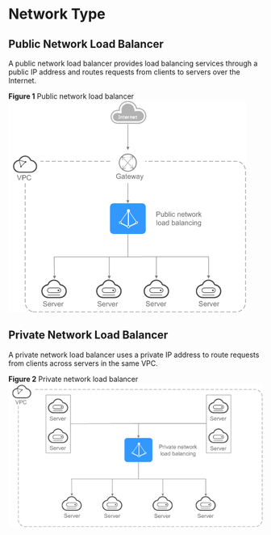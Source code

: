 # Network Type<a name="EN-US_TOPIC_0145103412"></a>

## Public Network Load Balancer<a name="section3178376293631"></a>

A public network load balancer provides load balancing services through a public IP address and routes requests from clients to servers over the Internet.

**Figure  1**  Public network load balancer<a name="fig18748172215710"></a>  
![](figures/public-network-load-balancer.png "public-network-load-balancer")

## Private Network Load Balancer<a name="section1746893310736"></a>

A private network load balancer uses a private IP address to route requests from clients across servers in the same VPC.

**Figure  2**  Private network load balancer<a name="fig8597926577"></a>  
![](figures/private-network-load-balancer.png "private-network-load-balancer")

